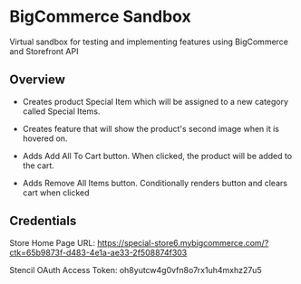 # BigCommerce Sandbox

Virtual sandbox for testing and implementing features using BigCommerce and Storefront API

## Overview 
- Creates product Special Item which will be assigned to a new category called Special Items. 

- Creates feature that will show the product's second image when it is hovered on.
- Adds Add All To Cart button. When clicked, the product will be added to the cart.
- Adds Remove All Items button. Conditionally renders button and clears cart when clicked

## Credentials
Store Home Page URL: https://special-store6.mybigcommerce.com/?ctk=65b9873f-d483-4e1a-ae33-2f508874f303

Stencil OAuth Access Token: oh8yutcw4g0vfn8o7rx1uh4mxhz27u5